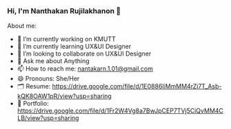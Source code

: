### Hi, I'm Nanthakan Rujilakhanon 👋

About me:
- 🔭 I’m currently working on KMUTT
- 🌱 I’m currently learning UX&UI Designer
- 👯 I’m looking to collaborate on UX&UI Designer
- 💬 Ask me about Anything
- 📫 How to reach me: nantakarn.1.01@gmail.com
- 😄 Pronouns: She/Her
- 🗂 Resume: https://drive.google.com/file/d/1E0886liMmMM4rZj7T_Asb-kQK8OAW1pR/view?usp=sharing
- 📝 Portfolio: https://drive.google.com/file/d/1Fr2W4Vg8a7BwJpCEP7TVj5CiQvMM4CLB/view?usp=sharing


